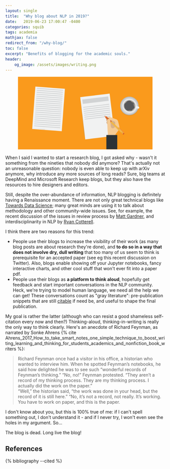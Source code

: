 ```yaml
---
layout: single
title:  "Why blog about NLP in 2019?"
date:   2019-06-23 17:00:47 -0400
categories: squib
tags: academia 
mathjax: false
redirect_from: "/why-blog/"
toc: false
excerpt: "Benefits of blogging for the academic souls."
header:
    og_image: /assets/images/writing.png
---
```


<figure>
	<img src="/assets/images/writing-2:1.png">
	<!--figcaption>Nothing in particular</figcaption-->
</figure>

<!--header:
    image: /assets/images/writing.png -->


When I said I wanted to start a research blog, I got asked why - wasn't it something from the nineties that nobody did anymore? That's actually not an unreasonable question: nobody is even able to keep up with arXiv anymore, why introduce any more sources of long reads? Sure, big teams at DeepMind and Microsoft Research keep blogs, but they also have the resources to hire designers and editors.

Still, despite the over-abundance of information, NLP blogging is definitely having a Renaissance moment. There are not only great technical blogs like [Towards Data Science](https://towardsdatascience.com/); many great minds are using it to talk about methodology and other community-wide issues. See, for example, the recent discussion of the issues in review process by [Matt Gardner](https://medium.com/ai2-blog/5-steps-to-reconciling-pre-prints-and-blind-review-92a2d80d8735), and interdisciplinarity in NLP by [Ryan Cotterell](https://medium.com/@ryancotterell/what-interdisciplinarity-in-acl-means-to-me-f070121bfa85).

I think there are two reasons for this trend:

* People use their blogs to increase the visibility of their work (as many blog posts are about research they're done), and **to do so in a way that does not involve dry, dull writing** that too many of us seem to think is prerequisite for an accepted paper (see eg this recent discussion on Twitter). Also, blogs enable showing off your Jupyter notebooks, fancy interactive charts, and other cool stuff that won't ever fit into a paper pdf.
* People use their blogs as **a platform to think aloud**, hopefully get feedback and start important conversations in the NLP community. Heck, we're trying to model human language, we need all the help we can get! These conversations count as "gray literature": pre-publication snippets that are still [citable](https://patthomson.net/2017/12/14/can-i-cite-a-blog-post/) if need be, and useful to shape the final publication.

My goal is rather the latter (although who can resist a good shameless self-citation every now and then?) Thinking-aloud, thinking-in-writing is really the only way to think clearly. Here's an anecdote of Richard Feynman, as narrated by Sonke Ahrens {% cite Ahrens_2017_How_to_take_smart_notes_one_simple_technique_to_boost_writing_learning_and_thinking_for_students_academics_and_nonfiction_book_writers %}:

> Richard Feynman once had a visitor in his office, a historian who wanted to interview him. When he spotted Feynman’s notebooks, he said how delighted he was to see such “wonderful records of Feynman’s thinking.” “No, no!” Feynman protested. “They aren’t a record of my thinking process. They are my thinking process. I actually did the work on the paper.” <br/>
  “Well,” the historian said, “the work was done in your head, but the record of it is still here.” “No, it’s not a record, not really. It’s working. You have to work on paper, and this is the paper.

I don't know about you, but this is 100% true of me: if I can't spell something out, I don't understand it - and if I never try, I won't even see the holes in my argument. So... 

The blog is dead. Long live the blog! 

## References

{% bibliography --cited %}